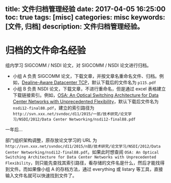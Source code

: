 title: 文件归档管理经验
date: 2017-04-05 16:25:00
toc: true
tags: [misc]
categories: misc
keywords: [文件, 归档]
description: 文件归档管理经验。
---

# 归档的文件命名经验
组内学习 SIGCOMM / NSDI 论文，对 SIGCOMM / NSDI 论文进行归档。

* 小组 A 负责 SIGCOMM 论文，下载文章，并按文章名重命名文件、归档。例如，[Dealine-Aware Datacenter TCP](http://conferences.sigcomm.org/sigcomm/2012/paper/sigcomm/p115.pdf)，默认下载后的文件名为 `p115.pdf`
* 小组 B 负责 NSDI 论文，下载文章，不进行重命名，但是通过 excel 表格建立下载链接索引。例如，[OSA: An Optical Switching Architecture for Data Center Networks with Unprecedented Flexibility](https://www.usenix.org/system/files/conference/nsdi12/nsdi12-final88.pdf)，默认下载后文件名为 `nsdi12-final88.pdf`，建立的索引路径为`http://svn.xxx.net/svndoc/d11/2015/一部/技术研究/论文学习/NSDI/2012/Data Center Networking/nsdi12-final88.pdf`

一年后...

部门组织架构调整，原存放论文学习的 URL 为 `http://svn.xxx.net/svndoc/d11/2015/n部/技术研究/论文学习/NSDI/2012/Data Center Networking/nsdi12-final88.pdf`。如果此时想查阅 `OSA: An Optical Switching Architecture for Data Center Networks with Unprecedented Flexibility`，则只能先查找其索引路径，看存储的文件名是什么，然后才能找得到文件。而如果像小组 A 的存档方法，通过 everything 或 listary 等工具，直接输入文件名就可以快速找到文件了。
